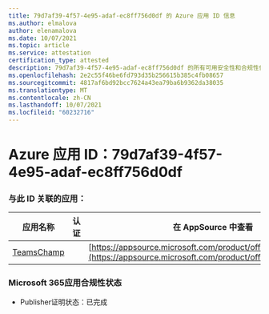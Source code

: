 ```yaml
---
title: 79d7af39-4f57-4e95-adaf-ec8ff756d0df 的 Azure 应用 ID 信息
ms.author: elmalova
author: elenamalova
ms.date: 10/07/2021
ms.topic: article
ms.service: attestation
certification_type: attested
description: 79d7af39-4f57-4e95-adaf-ec8ff756d0df 的所有可用安全性和合规性信息。
ms.openlocfilehash: 2e2c55f46be6fd793d35b256615b385c4fb08657
ms.sourcegitcommit: 4817af6bd92bcc7624a43ea79ba6b9362da38035
ms.translationtype: MT
ms.contentlocale: zh-CN
ms.lasthandoff: 10/07/2021
ms.locfileid: "60232716"
---
```

# <a name="azure-app-id-79d7af39-4f57-4e95-adaf-ec8ff756d0df"></a>Azure 应用 ID：79d7af39-4f57-4e95-adaf-ec8ff756d0df


### <a name="apps-associated-with-this-id"></a>与此 ID 关联的应用：
| **应用名称** | **认证** | **在 AppSource 中查看** |
|--------------|---------------|-----------------------|
| [TeamsChamp](https://docs.microsoft.com/microsoft-365-app-certification/forward/WA200001487) |  | [https://appsource.microsoft.com/product/office/WA200001487](https://appsource.microsoft.com/product/office/WA200001487) |

### <a name="microsoft-365-app-compliance-status"></a>Microsoft 365应用合规性状态
- Publisher证明状态：已完成

